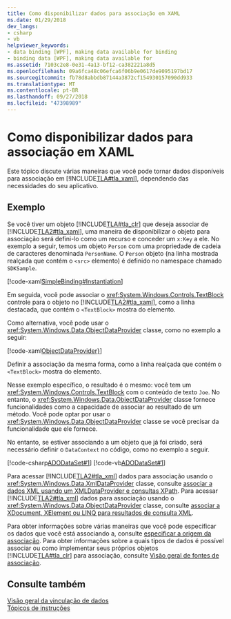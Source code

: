 ```yaml
---
title: Como disponibilizar dados para associação em XAML
ms.date: 01/29/2018
dev_langs:
- csharp
- vb
helpviewer_keywords:
- data binding [WPF], making data available for binding
- binding data [WPF], making data available for
ms.assetid: 7103c2e8-0e31-4a13-bf12-ca382221a8d5
ms.openlocfilehash: 09a6fca48c06efca6f06b9e0617de9095197bd17
ms.sourcegitcommit: fb78d8abbdb87144a3872cf154930157090dd933
ms.translationtype: MT
ms.contentlocale: pt-BR
ms.lasthandoff: 09/27/2018
ms.locfileid: "47398989"
---
```

# <a name="how-to-make-data-available-for-binding-in-xaml"></a>Como disponibilizar dados para associação em XAML
Este tópico discute várias maneiras que você pode tornar dados disponíveis para associação em [!INCLUDE[TLA#tla_xaml](../../../../includes/tlasharptla-xaml-md.md)], dependendo das necessidades do seu aplicativo.  
  
## <a name="example"></a>Exemplo  
 Se você tiver um objeto [!INCLUDE[TLA#tla_clr](../../../../includes/tlasharptla-clr-md.md)] que deseja associar de [!INCLUDE[TLA2#tla_xaml](../../../../includes/tla2sharptla-xaml-md.md)], uma maneira de disponibilizar o objeto para associação será defini-lo como um recurso e conceder um `x:Key` a ele. No exemplo a seguir, temos um objeto `Person` com uma propriedade de cadeia de caracteres denominada `PersonName`. O `Person` objeto (na linha mostrada realçada que contém o `<src>` elemento) é definido no namespace chamado `SDKSample`.  
  
 [!code-xaml[SimpleBinding#Instantiation](../../../../samples/snippets/csharp/VS_Snippets_Wpf/SimpleBinding/CSharp/Page1.xaml?highlight=9,37)]  
  
 Em seguida, você pode associar o <xref:System.Windows.Controls.TextBlock> controle para o objeto no [!INCLUDE[TLA2#tla_xaml](../../../../includes/tla2sharptla-xaml-md.md)], como a linha destacada, que contém o `<TextBlock>` mostra do elemento. 
  
 Como alternativa, você pode usar o <xref:System.Windows.Data.ObjectDataProvider> classe, como no exemplo a seguir:  
  
 [!code-xaml[ObjectDataProvider}](../../../../samples/snippets/visualbasic/VS_Snippets_Wpf/SimpleBinding/VisualBasic/Page1.xaml?highlight=10-14,42)]  
  
 Definir a associação da mesma forma, como a linha realçada que contém o `<TextBlock>` mostra do elemento.  
  
 Nesse exemplo específico, o resultado é o mesmo: você tem um <xref:System.Windows.Controls.TextBlock> com o conteúdo de texto `Joe`. No entanto, o <xref:System.Windows.Data.ObjectDataProvider> classe fornece funcionalidades como a capacidade de associar ao resultado de um método. Você pode optar por usar o <xref:System.Windows.Data.ObjectDataProvider> classe se você precisar da funcionalidade que ele fornece.  
  
 No entanto, se estiver associando a um objeto que já foi criado, será necessário definir o `DataContext` no código, como no exemplo a seguir.  
  
 [!code-csharp[ADODataSet#1](../../../../samples/snippets/csharp/VS_Snippets_Wpf/ADODataSet/CSharp/Window1.xaml.cs#1)]
 [!code-vb[ADODataSet#1](../../../../samples/snippets/visualbasic/VS_Snippets_Wpf/ADODataSet/VisualBasic/Window1.xaml.vb#1)]  
  
 Para acessar [!INCLUDE[TLA2#tla_xml](../../../../includes/tla2sharptla-xml-md.md)] dados para associação usando o <xref:System.Windows.Data.XmlDataProvider> classe, consulte [associar a dados XML usando um XMLDataProvider e consultas XPath](../../../../docs/framework/wpf/data/how-to-bind-to-xml-data-using-an-xmldataprovider-and-xpath-queries.md). Para acessar [!INCLUDE[TLA2#tla_xml](../../../../includes/tla2sharptla-xml-md.md)] dados para associação usando o <xref:System.Windows.Data.ObjectDataProvider> classe, consulte [associar a XDocument, XElement ou LINQ para resultados de consulta XML](../../../../docs/framework/wpf/data/how-to-bind-to-xdocument-xelement-or-linq-for-xml-query-results.md).  
  
 Para obter informações sobre várias maneiras que você pode especificar os dados que você está associando a, consulte [especificar a origem da associação](../../../../docs/framework/wpf/data/how-to-specify-the-binding-source.md). Para obter informações sobre a quais tipos de dados é possível associar ou como implementar seus próprios objetos [!INCLUDE[TLA#tla_clr](../../../../includes/tlasharptla-clr-md.md)] para associação, consulte [Visão geral de fontes de associação](../../../../docs/framework/wpf/data/binding-sources-overview.md).  
  
## <a name="see-also"></a>Consulte também  
 [Visão geral da vinculação de dados](../../../../docs/framework/wpf/data/data-binding-overview.md)  
 [Tópicos de instruções](../../../../docs/framework/wpf/data/data-binding-how-to-topics.md)
